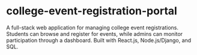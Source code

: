 # college-event-registration-portal
A full-stack web application for managing college event registrations. Students can browse and register for events, while admins can monitor participation through a dashboard. Built with React.js, Node.js/Django, and SQL.
